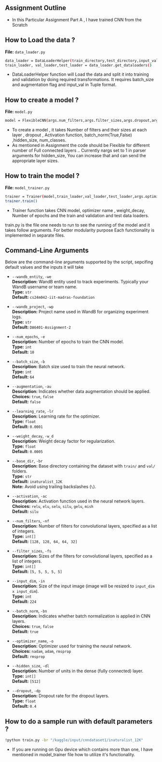 ## Assignment Outline

- In this Particular Assignment Part A , I have trained CNN from the Scratch

## How to Load the data ?

**File:** `data_loader.py` 

```bash
data_loader = DataLoaderHelper(train_directory,test_directory,input_val,args.batch_size,augmentation)
train_loader, val_loader,test_loader = data_loader.get_dataloaders()
```
- DataLoaderHelper function will Load the data and split it into training and validation by doing required transformations. It requires batch_size and augmentation flag and input_val in Tuple format.

## How to create a model ?
**File:** `model.py` 

```bash
model = FlexibleCNN(args.num_filters,args.filter_sizes,args.dropout,args.activation,batch_norm,input_val,args.hidden_size,num_classes)
```

- To create a model , it takes Number of filters and their sizes at each layer , dropout , Activation function, batch_norm(True,False) ,hidden_size, num_classes.
- As mentioned in Assignment the code should be Flexible for different number of Full connected layers .. Currently nargs set to 1 in parser arguments for hidden_size, You can increase that and can send the appropriate layer sizes.

## How to train the model ?
**File:** `model_trainer.py` 
```bash
trainer = Trainer(model,train_loader,val_loader,test_loader,args.optimizer_name,args.learning_rate,args.num_epochs,args.weight_decay)
trainer.train()
```

- Trainer function takes CNN model, optimizer name , weight_decay, Number of epochs and the train and validation and test data loaders.


train.py is the file one needs to run to see the running of the model and it takes follow arguments. For better modularity purpose Each functionality is implemented in separate files.


## Command-Line Arguments

Below are the command-line arguments supported by the script, sepcifing default values and the inputs it will take
  
  
- `--wandb_entity`, `-we`  
  **Description:** WandB entity used to track experiments. Typically your WandB username or team name.  
  **Type:** `str`  
  **Default:** `cs24m042-iit-madras-foundation`

- `--wandb_project`, `-wp`  
  **Description:** Project name used in WandB for organizing experiment logs.  
  **Type:** `str`  
  **Default:** `DA6401-Assignment-2`

- `--num_epochs`, `-e`  
  **Description:** Number of epochs to train the CNN model.  
  **Type:** `int`  
  **Default:** `10`

- `--batch_size`, `-b`  
  **Description:** Batch size used to train the neural network.  
  **Type:** `int`  
  **Default:** `64`

- `--augmentation`, `-au`  
  **Description:** Indicates whether data augmentation should be applied.  
  **Choices:** `true`, `false`  
  **Default:** `false`

- `--learning_rate`, `-lr`  
  **Description:** Learning rate for the optimizer.  
  **Type:** `float`  
  **Default:** `0.0001`

- `--weight_decay`, `-w_d`  
  **Description:** Weight decay factor for regularization.  
  **Type:** `float`  
  **Default:** `0.0005`

- `--base_dir`, `-br`  
  **Description:** Base directory containing the dataset with `train/` and `val/` folders.  
  **Type:** `str`  
  **Default:** `inaturalist_12K`  
  **Note:** Avoid using trailing backslashes (`\`).

- `--activation`, `-ac`  
  **Description:** Activation function used in the neural network layers.  
  **Choices:** `relu`, `elu`, `selu`, `silu`, `gelu`, `mish`  
  **Default:** `silu`

- `--num_filters`, `-nf`  
  **Description:** Number of filters for convolutional layers, specified as a list of integers.  
  **Type:** `int[]`  
  **Default:** `[128, 128, 64, 64, 32]`

- `--filter_sizes`, `-fs`  
  **Description:** Sizes of the filters for convolutional layers, specified as a list of integers.  
  **Type:** `int[]`  
  **Default:** `[5, 5, 5, 5, 5]`

- `--input_dim`, `-in`  
  **Description:** Size of the input image (image will be resized to `input_dim x input_dim`).  
  **Type:** `int`  
  **Default:** `224`

- `--batch_norm`, `-bn`  
  **Description:** Indicates whether batch normalization is applied in CNN layers.  
  **Choices:** `true`, `false`  
  **Default:** `true`

- `--optimizer_name`, `-o`  
  **Description:** Optimizer used for training the neural network.  
  **Choices:** `nadam`, `adam`, `rmsprop`  
  **Default:** `rmsprop`

- `--hidden_size`, `-dl`  
  **Description:** Number of units in the dense (fully connected) layer.  
  **Type:** `int[]`  
  **Default:** `[512]`

- `--dropout`, `-dp`  
  **Description:** Dropout rate for the dropout layers.  
  **Type:** `float`  
  **Default:** `0.4`
  
  

  
## How to do a sample run with default parameters ?

```bash
!python train.py -br "/kaggle/input/cnndataset1/inaturalist_12K"

```

- If you are running on Gpu device which contains more than one, I have mentioned in model_trainer file how to utilize it's functionality.
